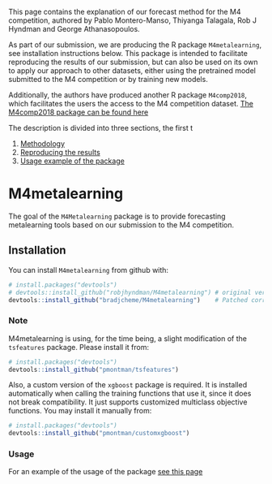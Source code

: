 
<!-- README.md is generated from README.Rmd. Please edit that file -->
This page contains the explanation of our forecast method for the M4 competition, authored by Pablo Montero-Manso, Thiyanga Talagala, Rob J Hyndman and George Athanasopoulos.

As part of our submission, we are producing the R package `M4metalearning`, see installation instructions below. This package is intended to facilitate reproducing the results of our submission, but can also be used on its own to apply our approach to other datasets, either using the pretrained model submitted to the M4 competition or by training new models.

Additionally, the authors have produced another R package `M4comp2018`, which facilitates the users the access to the M4 competition dataset. [The M4comp2018 package can be found here](https://github.com/carlanetto/M4comp2018)

The description is divided into three sections, the first t

1.  [Methodology](http://htmlpreview.github.io/?https://github.com/robjhyndman/M4metalearning/blob/master/docs/M4_methodology.html)
2.  [Reproducing the results](docs/M4_reprod.md)
3.  [Usage example of the package](docs/metalearning_example.md)

M4metalearning
==============

The goal of the `M4Metalearning` package is to provide forecasting metalearning tools based on our submission to the M4 competition.

Installation
------------

You can install `M4metalearning` from github with:

``` r
# install.packages("devtools")
# devtools::install_github("robjhyndman/M4metalearning") # original version
devtools::install_github("bradjcheme/M4metalearning")    # Patched correct OWA calculations
```

### Note

M4metalearning is using, for the time being, a slight modification of the `tsfeatures` package. Please install it from:

``` r
# install.packages("devtools")
devtools::install_github("pmontman/tsfeatures")
```

Also, a custom version of the `xgboost` package is required. It is installed automatically when calling the training functions that use it, since it does not break compatibility. It just supports customized multiclass objective functions. You may install it manually from:

``` r
# install.packages("devtools")
devtools::install_github("pmontman/customxgboost")
```

### Usage

For an example of the usage of the package [see this page](docs/metalearning_example.md)
